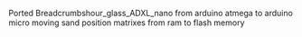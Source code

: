 Ported Breadcrumbshour_glass_ADXL_nano from arduino atmega to arduino micro moving sand position matrixes from ram to flash memory 
